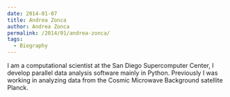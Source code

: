 ```yaml
---
date: 2014-01-07
title: Andrea Zonca
author: Andrea Zonca
permalink: /2014/01/andrea-zonca/
tags:
  - Biography
---
```

I am a computational scientist at the San Diego Supercomputer Center, I develop parallel data analysis software mainly in Python. Previously I was working in analyzing data from the Cosmic Microwave Background satellite Planck.

